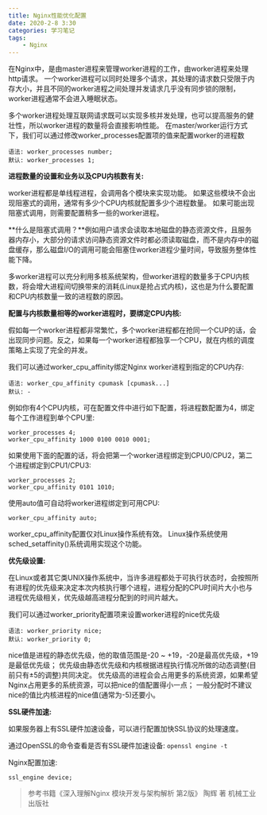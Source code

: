 ```yaml
---
title: Nginx性能优化配置
date: 2020-2-8 3:30
categories: 学习笔记
tags:
    - Nginx
---
```


在Nginx中，是由master进程来管理worker进程的工作，由worker进程来处理http请求。
一个worker进程可以同时处理多个请求，其处理的请求数只受限于内存大小，并且不同的worker进程之间处理并发请求几乎没有同步锁的限制，worker进程通常不会进入睡眠状态。

多个worker进程处理互联网请求既可以实现多核并发处理，也可以提高服务的健壮性，所以worker进程的数量将会直接影响性能。
在master/worker运行方式下，我们可以通过修改worker_processes配置项的值来配置worker的进程数

```Nginx
语法: worker_processes number;
默认: worker_processes 1;
```

**进程数量的设置和业务以及CPU内核数有关:**

worker进程都是单线程进程，会调用各个模块来实现功能。
如果这些模块不会出现阻塞式的调用，通常有多少个CPU内核就配置多少个进程数量。
如果可能出现阻塞式调用，则需要配置稍多一些的worker进程。

**什么是阻塞式调用？**例如用户请求会读取本地磁盘的静态资源文件，且服务器内存小，大部分的请求访问静态资源文件时都必须读取磁盘，而不是内存中的磁盘缓存，那么磁盘I/O的调用可能会阻塞住worker进程少量时间，导致服务整体性能下降。

多worker进程可以充分利用多核系统架构，但worker进程的数量多于CPU内核数，将会增大进程间切换带来的消耗(Linux是抢占式内核)，这也是为什么要配置和CPU内核数量一致的进程数的原因。

**配置与内核数量相等的worker进程时，要绑定CPU内核:**

假如每一个worker进程都非常繁忙，多个worker进程都在抢同一个CUP的话，会出现同步问题。反之，如果每一个worker进程都独享一个CPU，就在内核的调度策略上实现了完全的并发。

我们可以通过worker_cpu_affinity绑定Nginx worker进程到指定的CPU内存:

```Nginx
语法: worker_cpu_affinity cpumask [cpumask...]
默认: -
```

例如你有4个CPU内核，可在配置文件中进行如下配置，将进程数配置为4，绑定每个工作进程到单个CPU里:

```Nginx
worker_processes 4;
worker_cpu_affinity 1000 0100 0010 0001;
```

如果使用下面的配置的话，将会把第一个worker进程绑定到CPU0/CPU2，第二个进程绑定到CPU1/CPU3:

```Nginx
worker_processes 2;
worker_cpu_affinity 0101 1010;
```

使用auto值可自动将worker进程绑定到可用CPU:

```Nginx
worker_cpu_affinity auto;
```

worker_cpu_affinity配置仅对Linux操作系统有效。
Linux操作系统使用sched_setaffinity()系统调用实现这个功能。

**优先级设置:**

在Linux或者其它类UNIX操作系统中，当许多进程都处于可执行状态时，会按照所有进程的优先级来决定本次内核执行哪个进程，进程分配的CPU时间片大小也与进程优先级相关，优先级越高进程分配到的时间片越大。

我们可以通过worker_priority配置项来设置worker进程的nice优先级

```Nginx
语法: worker_priority nice;
默认: worker_priority 0;
```

nice值是进程的静态优先级，他的取值范围是-20 ~ +19，-20是最高优先级，+19是最低优先级；
优先级由静态优先级和内核根据进程执行情况所做的动态调整(目前只有±5的调整)共同决定。
优先级高的进程会会占用更多的系统资源，如果希望Nginx占用更多的系统资源，可以把nice的值配置得小一点；
一般分配时不建议nice的值比内核进程的nice值(通常为-5)还要小。

**SSL硬件加速:**

如果服务器上有SSL硬件加速设备，可以进行配置加快SSL协议的处理速度。

通过OpenSSL的命令查看是否有SSL硬件加速设备: `openssl engine -t`

Nginx配置加速:

```Nginx
ssl_engine device;
```

>参考书籍《深入理解Nginx 模块开发与架构解析 第2版》 陶辉 著 机械工业出版社
